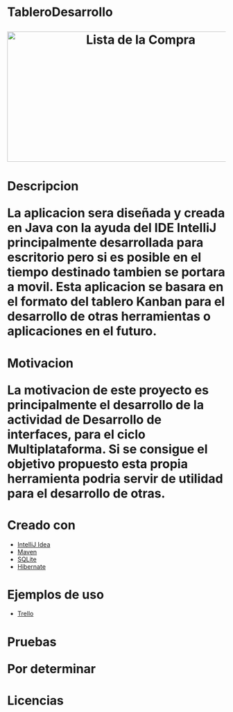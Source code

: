 <h1/>TableroDesarrollo
<p align="center">
                                                                                                 
<img src="https://static.kanbantool.com/seo-landing-page/kanban-board/kanban-board-2.png" alt="Lista de la Compra" width="600" height="300" data-canonical-src="https://static.kanbantool.com/seo-landing-page/kanban-board/kanban-board-2.png" style="max-width:100%;">

</p>

<h1/>Descripcion
<p> La aplicacion sera diseñada y creada en Java con la ayuda del IDE IntelliJ principalmente desarrollada para escritorio pero
  si es posible en el tiempo destinado tambien se portara a movil. Esta aplicacion se basara en el formato del tablero Kanban para el desarrollo de otras herramientas o aplicaciones en el futuro. </p>

<h1/>Motivacion
<p> La motivacion de este proyecto es principalmente el desarrollo de la actividad de Desarrollo de interfaces,
para el ciclo Multiplataforma. Si se consigue el objetivo propuesto esta propia herramienta podria servir de utilidad
para el desarrollo de otras.</p>

# Creado con
  <ul>
  <li><a href= "https://www.jetbrains.com/idea/"> IntelliJ Idea </a> </li>
  <li><a href="https://maven.apache.org/"> Maven </a></li>
  <li><a href="https://www.sqlite.org/"> SQLite </a></li>
  <li><a href="http://hibernate.org/"> Hibernate </a></li>
</ul>


# Ejemplos de uso
<ul>
  <li><a href= "https://trello.com/"> Trello </a> </li>
</ul>

<h1/>Pruebas
<p> Por determinar </p>

<h1/>Licencias

